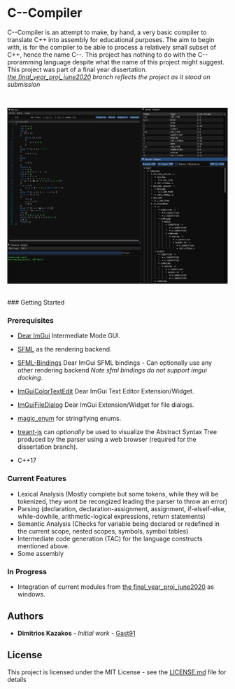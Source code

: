# C--Compiler

C--Compiler is an attempt to make, by hand, a very basic compiler to translate C++ into assembly for educational purposes.
The aim to begin with, is for the compiler to be able to process a relatively small subset of C++, hence 
the name C--. This project has nothing to do with the C-- proramming language despite what the name of this project might suggest. 
This project was part of a final year dissertation. <br>*[the final_year_proj_june2020](https://github.com/Gast91/C--Compiler/tree/fin_year_proj_june2020) branch reflects the project as it stood on submission*

<br><p align="center">
  <img src="preview.png">
</p>
<br>
### Getting Started


### Prerequisites

- [Dear ImGui](https://github.com/ocornut/imgui) Intermediate Mode GUI.
- [SFML](https://github.com/SFML/SFML) as the rendering backend.
- [SFML-Bindings](https://github.com/eliasdaler/imgui-sfml) Dear ImGui SFML bindings - Can optionally use any other rendering backend *Note sfml bindings do not support imgui docking*.
- [ImGuiColorTextEdit](https://github.com/BalazsJako/ImGuiColorTextEdit) Dear ImGui Text Editor Extension/Widget.
- [ImGuiFileDialog](https://github.com/aiekick/ImGuiFileDialog) Dear ImGui Extension/Widget for file dialogs.
- [magic_enum](https://github.com/Neargye/magic_enum) for stringifying enums.

- [treant-js](https://github.com/fperucic/treant-js) can *optionally* be used to visualize the Abstract Syntax Tree produced by the parser using a web browser (required for the dissertation branch).

- C++17

### Current Features

- Lexical Analysis (Mostly complete but some tokens, while they will be tokenized, they wont be recongized leading the parser to throw an error)
- Parsing (declaration, declaration-assignment, assignment, if-elseif-else, while-dowhile, arithmetic-logical expressions, return statements)
- Semantic Analysis (Checks for variable being declared or redefined in the current scope, nested scopes, symbols, symbol tables)
- Intermediate code generation (TAC) for the language constructs mentioned above.
- Some assembly

### In Progress

- Integration of current modules from [the final_year_proj_june2020](https://github.com/Gast91/C--Compiler/tree/fin_year_proj_june2020) as windows.

## Authors

* **Dimitrios Kazakos** - *Initial work* - [Gast91](https://github.com/Gast91)

## License

This project is licensed under the MIT License - see the [LICENSE.md](LICENSE.md) file for details
